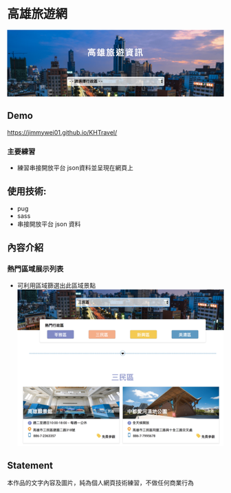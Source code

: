 # 高雄旅遊網
![首頁](https://github.com/Jimmywei01/KHTravel/blob/master/src/images/demo1.png "首頁畫面")

## Demo
https://jimmywei01.github.io/KHTravel/

### 主要練習
+ 練習串接開放平台 json資料並呈現在網頁上 

## 使用技術: 
+ pug
+ sass
+ 串接開放平台 json 資料

## 內容介紹
### 熱門區域展示列表
- 可利用區域篩選出此區域景點
![](https://github.com/Jimmywei01/KHTravel/blob/master/src/images/demo2.png)

## Statement
本作品的文字內容及圖片，純為個人網頁技術練習，不做任何商業行為
